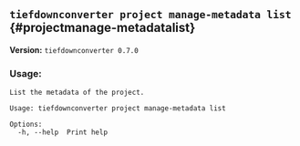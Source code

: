 ## `tiefdownconverter project manage-metadata list` {#projectmanage-metadatalist}

**Version:** `tiefdownconverter 0.7.0`

### Usage:
```
List the metadata of the project.

Usage: tiefdownconverter project manage-metadata list

Options:
  -h, --help  Print help
```

